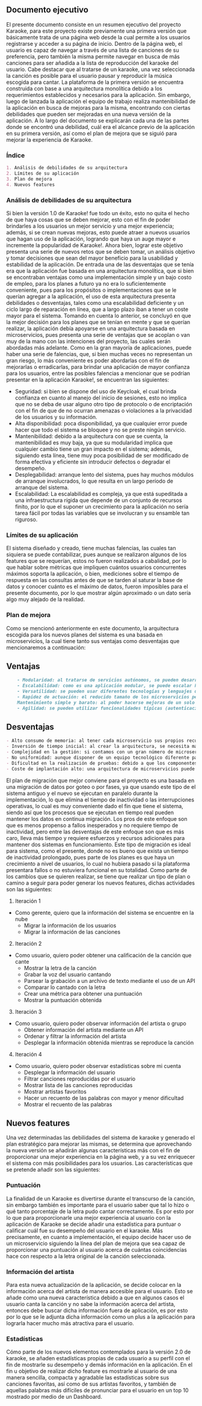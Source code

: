## Documento ejecutivo

El presente documento consiste en un resumen ejecutivo del proyecto Karaoke, para este proyecto existe previamente una primera versión que básicamente trata de una página web desde la cual permite a los usuarios registrarse y acceder a su página de inicio. Dentro de la página web, el usuario es capaz de navegar a través de una lista de canciones de su preferencia, pero también la misma permite navegar en busca de más canciones para ser añadida a la lista de reproducción del karaoke del usuario. Cabe destacar que al tratarse de un karaoke, una vez seleccionada la canción es posible para el usuario pausar y reproducir la música escogida para cantar.
 La plataforma de la primera versión se encuentra construida con base a una arquitectura monolítica debido a los requerimientos establecidos y necesarios para la aplicación. Sin embargo,  luego de lanzada la aplicación el equipo de trabajo realiza mantenibilidad de la aplicación en busca de mejoras para la misma, encontrando con ciertas debilidades que pueden ser mejoradas en una nueva versión de la aplicación. A lo largo del documento se explicarán cada una de las partes donde se encontró una debilidad, cuál era el alcance previo de la aplicación en su primera versión, así como el plan de mejora que se siguió para mejorar la experiencia de Karaoke.

### Índice


```markdown
1. Análisis de debilidades de su arquitectura
2. Límites de su aplicación
3. Plan de mejora
4. Nuevos features

```

### Análisis de debilidades de su arquitectura
Si bien la versión 1.0 de Karaoke! fue todo un éxito, esto no quita el hecho de que haya cosas que se deben mejorar, esto con el fin de poder brindarles a los usuarios un mejor servicio y una mejor experiencia; además, si se crean nuevas mejoras, esto puede atraer a nuevos usuarios que hagan uso de la aplicación, logrando que haya un auge mayor e incremente la popularidad de Karaoke!. Ahora bien, lograr este objetivo presenta una serie de nuevos retos que se deben tomar, un análisis objetivo y tomar decisiones que sean del mayor beneficio para la usabilidad y estabilidad de la aplicación. 
De entrada una de las desventajas que se tenía era que la aplicación fue basada en una arquitectura monolítica, que si bien se encontraban ventajas como una implementación simple y un bajo costo de empleo, para los planes a futuro ya no era lo suficientemente conveniente, pues para los propósitos o implementaciones que se le querían agregar a la aplicación, el uso de esta arquitectura presenta debilidades o desventajas, tales como una escalabilidad deficiente y un ciclo largo de reparación en línea, que a largo plazo iban a tener un coste mayor para el sistema. 
Tomando en cuenta lo anterior, se concluyó en que la mejor decisión para los planes que se tenían en mente y que se querían realizar, la aplicación debía apoyarse en una arquitectura basada en microservicios, pues presenta una serie de ventajas que se acoplan o van muy de la mano con las intenciones del proyecto, las cuales serán abordadas más adelante. 
Como en la gran mayoría de aplicaciones, puede haber una serie de falencias, que, si bien muchas veces no representan un gran riesgo, lo más conveniente es poder abordarlas con el fin de mejorarlas o erradicarlas, para brindar una aplicación de mayor confianza para los usuarios, entre las posibles falencias a mencionar que se podrían presentar en la aplicación Karaoke!, se encuentran las siguientes: 
- Seguridad: si bien se dispone del uso de Keycloak, el cual brinda confianza en cuanto al manejo del inicio de sesiones, esto no implica que no se deba de usar alguno otro tipo de protocolo o de encriptación con el fin de que de no ocurran amenazas o violaciones a la privacidad de los usuarios y su información.
- Alta disponibilidad: poca disponibilidad, ya que cualquier error puede hacer que todo el sistema se bloquee y no se preste ningún servicio.
- Mantenibilidad: debido a la arquitectura con que se cuenta, la mantenibilidad es muy baja, ya que su modularidad implica que cualquier cambio tiene un gran impacto en el sistema; además, siguiendo esta línea, tiene muy poca posibilidad de ser modificado de forma efectiva y eficiente sin introducir defectos o degradar el desempeño.
- Desplegabilidad: arranque lento del sistema, pues hay muchos módulos de arranque involucrados, lo que resulta en un largo período de arranque del sistema.
- Escalabilidad: La escalabilidad es compleja, ya que está supeditada a una infraestructura rígida que depende de un conjunto de recursos finito, por lo que el suponer un crecimiento para la aplicación no sería tarea fácil por todas las variables que se involucran y su ensamble tan riguroso.

### Límites de su aplicación

El sistema diseñado y creado, tiene muchas falencias, las cuales tan siquiera se puede contabilizar, pues aunque se realizaron algunos de los features que se requerían, estos no fueron realizados a cabalidad, por lo que hablar sobre métricas que impliquen cuántos usuarios concurrentes máximos soporta la aplicación, o bien, mediciones sobre el tiempo de respuesta en las consultas antes de que se tarden al saturar la base de datos y conocer cuánto es el máximo de datos, fueron imposibles para el presente documento, por lo que mostrar algún aproximado o un dato sería algo muy alejado de la realidad. 

### Plan de mejora

Como se mencionó anteriormente en este documento, la arquitectura escogida para los nuevos planes del sistema es una basada en microservicios, la cual tiene tanto sus ventajas como desventajas que mencionaremos a continuación:
## Ventajas
```markdown
    - Modularidad: al tratarse de servicios autónomos, se pueden desarrollar y desplegar de forma independiente.  Además, un error en un servicio no debería afectar la capacidad de otros servicios para seguir trabajando según lo previsto.
    - Escalabilidad: como es una aplicación modular, se puede escalar horizontalmente cada parte según sea necesario, aumentando el escalado de los módulos que tengan un procesamiento más intensivo.
    - Versatilidad: se pueden usar diferentes tecnologías y lenguajes de programación, lo que permite adaptar cada funcionalidad a la tecnología más adecuada y rentable.
    - Rapidez de actuación: el reducido tamaño de los microservicios permite un desarrollo menos costoso, así como el uso de “contenedores de software”, como Docker, permitiendo que el despliegue de la aplicación se pueda llevar a cabo rápidamente.
    Mantenimiento simple y barato: al poder hacerse mejoras de un solo módulo y no tener que intervenir en toda la estructura, el mantenimiento es más sencillo y barato.
    - Agilidad: se pueden utilizar funcionalidades típicas (autenticación, trazabilidad, etc.) que ya han sido desarrolladas por terceros, por lo que no hace falta o no es necesario que se tengan que crear, un ejemplo de ello para este proyecto es el uso de dashboard para presentar estadísticas.
```
## Desventajas 
``` markdown
- Alto consumo de memoria: al tener cada microservicio sus propios recursos y bases de datos, consumen más memoria y CPU.
- Inversión de tiempo inicial: al crear la arquitectura, se necesita más tiempo para poder fragmentar los distintos microservicios e implementar la comunicación entre ellos.
- Complejidad en la gestión: si contamos con un gran número de microservicios, será más complicado controlar la gestión e integración de estos, por lo que resulta necesario disponer de una centralización de trazas y herramientas avanzadas de procesamiento de información que permitan tener una visión general de todos los microservicios y orquesten el sistema.
- No uniformidad: aunque disponer de un equipo tecnológico diferente para cada uno de los servicios tiene sus ventajas, si no se gestiona correctamente, conducirá a un diseño y arquitectura de aplicación poco uniforme.
- Dificultad en la realización de pruebas: debido a que los componentes de la aplicación están distribuidos, las pruebas y test globales son más complicados de realizar.
- Coste de implantación alto: una arquitectura de microservicios puede suponer un alto coste de implantación debido a costes de infraestructura y pruebas distribuidas.
```
El plan de migración que mejor conviene para el proyecto es una basada en una migración de datos por goteo o por fases, ya que usando este tipo de el sistema antiguo y el nuevo se ejecutan en paralelo durante la implementación, lo que elimina el tiempo de inactividad o las interrupciones operativas, lo cual es muy conveniente dado el fin que tiene el sistema, siendo así que los procesos que se ejecutan en tiempo real pueden mantener los datos en continua migración. Los pros de este enfoque son que es menos propenso a fallos inesperados y no requiere tiempo de inactividad, pero entre las desventajas de este enfoque son que es más caro, lleva más tiempo y requiere esfuerzos y recursos adicionales para mantener dos sistemas en funcionamiento. Este tipo de migración es ideal para sistema, como el presente, donde no es bueno que exista un tiempo de inactividad prolongado, pues parte de los planes es que haya un crecimiento a nivel de usuarios, lo cual no hubiera pasado si la plataforma presentara fallos o no estuviera funcional en su totalidad. 
Como parte de los cambios que se quieren realizar, se tiene que realizar un tipo de plan o camino a seguir para poder generar los nuevos features, dichas actividades son las siguientes: 

1. Iteración 1
  - Como gerente, quiero que la información del sistema se encuentre en la nube
    - Migrar la información de los usuarios 
    - Migrar la información de las canciones
2. Iteración 2
  - Como usuario, quiero poder obtener una calificación de la canción que cante
    - Mostrar la letra de la canción
    - Grabar la voz del usuario cantando
    - Parsear la grabación a un archivo de texto mediante el uso de un API 
    - Comparar lo cantado con la letra
    - Crear una métrica para obtener una puntuación
    - Mostrar la puntuación obtenida 
3. Iteración 3
  - Como usuario, quiero poder observar información del artista o grupo 
    - Obtener información del artista mediante un API 
    - Ordenar y filtrar la información del artista
    - Desplegar la información obtenida mientras se reproduce la canción
4. Iteración 4
  - Como usuario, quiero poder observar estadísticas sobre mi cuenta 
    - Desplegar la información del usuario 
    - Filtrar canciones reproducidas por el usuario
    - Mostrar lista de las canciones reproducidas 
    - Mostrar artistas favoritos
    - Hacer un recuento de las palabras con mayor y menor dificultad 
    - Mostrar el recuento de las palabras 

## Nuevos features

Una vez determinadas las debilidades del sistema de karaoke y generado el plan estratégico para mejorar las mismas, se determina que aprovechando la nueva versión se añadirán algunas características más con el fin de proporcionar una mejor experiencia en la página web, y a su vez enriquecer el sistema con más posibilidades para los usuarios. Las características que se pretende añadir son las siguientes:
### Puntuación
La finalidad de un Karaoke es divertirse durante el transcurso de la canción, sin embargo también es importante para el usuario saber que tal lo hizo o qué tanto porcentaje de la letra pudo cantar correctamente. Es por esto por lo que para proporcionarle una mejor experiencia al usuario con la aplicación de Karaoke se decide añadir una estadística para puntuar o calificar cuál fue su desempeño del usuario en el karaoke. Más precisamente, en cuanto a implementación, el equipo decide hacer uso de un microservicio siguiendo la línea del plan de mejora que sea capaz de proporcionar una puntuación al usuario acerca de cuántas coincidencias hace con respecto a la letra original de la canción seleccionada.
### Información del artista
Para esta nueva actualización de la aplicación, se decide colocar en la información acerca del artista de manera accesible para el usuario. Esto se añade como una nueva característica debido a que en algunos casos el usuario canta la canción y no sabe la información acerca del artista, entonces debe buscar dicha información fuera de aplicación, es por esto por lo que se le adjunta dicha información como un plus a la aplicación para lograrla hacer mucho más atractiva para el usuario.
### Estadísticas
Cómo parte de los nuevos elementos contemplados para la versión 2.0 de karaoke, se añaden estadísticas propias de cada usuario a su perfil con el fin de mostrarle su desempeño y demás información en la aplicación. En el fin u objetivo de realizar dicho feature es mostrarle al usuario de una manera sencilla, compacta y agradable las estadísticas sobre sus canciones favoritas, así como de sus artistas favoritos, y también de aquellas palabras más difíciles de pronunciar para el usuario en un top 10 mostrado por medio de un Dashboard.




